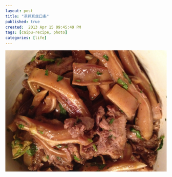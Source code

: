 ```yaml
---
layout: post
title: "凉拌耳丝口条"
published: true
created:  2013 Apr 15 09:45:49 PM
tags: [caipu-recipe, photo]
categories: [life]
---
```


![zhuerzhushe](/images/zhuerzhushe-1024x768.JPG "zhuerzhushe")
